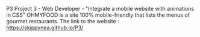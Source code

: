 P3
Project 3 - Web Developer - "Integrate a mobile website with animations in CSS"
OHMYFOOD is a site 100% mobile-friendly that lists the menus of gourmet restaurants.
The link to the website : https://skippynea.github.io/P3/
